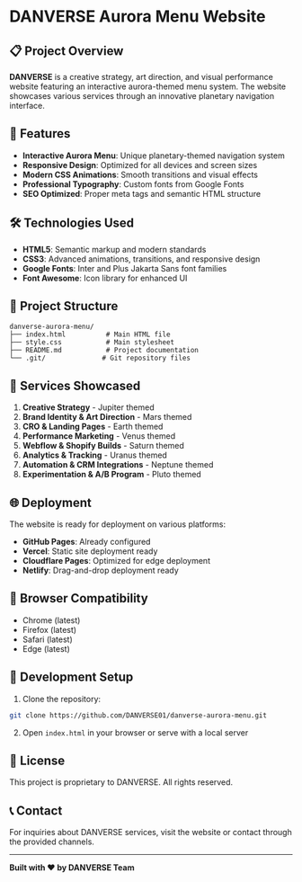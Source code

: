 # DANVERSE Aurora Menu Website

## 📋 Project Overview

**DANVERSE** is a creative strategy, art direction, and visual performance website featuring an interactive aurora-themed menu system. The website showcases various services through an innovative planetary navigation interface.

## 🚀 Features

- **Interactive Aurora Menu**: Unique planetary-themed navigation system
- **Responsive Design**: Optimized for all devices and screen sizes
- **Modern CSS Animations**: Smooth transitions and visual effects
- **Professional Typography**: Custom fonts from Google Fonts
- **SEO Optimized**: Proper meta tags and semantic HTML structure

## 🛠 Technologies Used

- **HTML5**: Semantic markup and modern standards
- **CSS3**: Advanced animations, transitions, and responsive design
- **Google Fonts**: Inter and Plus Jakarta Sans font families
- **Font Awesome**: Icon library for enhanced UI

## 📁 Project Structure

```
danverse-aurora-menu/
├── index.html          # Main HTML file
├── style.css           # Main stylesheet
├── README.md           # Project documentation
└── .git/              # Git repository files
```

## 🎨 Services Showcased

1. **Creative Strategy** - Jupiter themed
2. **Brand Identity & Art Direction** - Mars themed
3. **CRO & Landing Pages** - Earth themed
4. **Performance Marketing** - Venus themed
5. **Webflow & Shopify Builds** - Saturn themed
6. **Analytics & Tracking** - Uranus themed
7. **Automation & CRM Integrations** - Neptune themed
8. **Experimentation & A/B Program** - Pluto themed

## 🌐 Deployment

The website is ready for deployment on various platforms:

- **GitHub Pages**: Already configured
- **Vercel**: Static site deployment ready
- **Cloudflare Pages**: Optimized for edge deployment
- **Netlify**: Drag-and-drop deployment ready

## 📱 Browser Compatibility

- Chrome (latest)
- Firefox (latest)
- Safari (latest)
- Edge (latest)

## 🔧 Development Setup

1. Clone the repository:
```bash
git clone https://github.com/DANVERSE01/danverse-aurora-menu.git
```

2. Open `index.html` in your browser or serve with a local server

## 📄 License

This project is proprietary to DANVERSE. All rights reserved.

## 📞 Contact

For inquiries about DANVERSE services, visit the website or contact through the provided channels.

---

**Built with ❤️ by DANVERSE Team**
